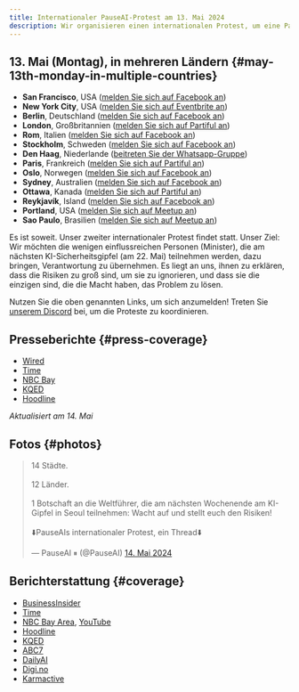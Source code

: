 ```yaml
---
title: Internationaler PauseAI-Protest am 13. Mai 2024
description: Wir organisieren einen internationalen Protest, um eine Pause bei der Entwicklung gefährlicher KI-Systeme zu fordern.
---
```


<script>
    import WidgetConsent from '$lib/components/widget-consent/WidgetConsent.svelte'
</script>

## 13. Mai (Montag), in mehreren Ländern {#may-13th-monday-in-multiple-countries}

- **San Francisco**, USA ([melden Sie sich auf Facebook an](https://www.facebook.com/events/456991866681797))
- **New York City**, USA ([melden Sie sich auf Eventbrite an](https://www.eventbrite.com/e/pause-ai-global-protest-nyc-tickets-886528309037))
- **Berlin**, Deutschland ([melden Sie sich auf Facebook an](https://www.facebook.com/events/1534322907129050))
- **London**, Großbritannien ([melden Sie sich auf Partiful an](https://partiful.com/e/JWPe9q6IJ9peRKvwhYEl))
- **Rom**, Italien ([melden Sie sich auf Facebook an](https://www.facebook.com/events/417734010986567))
- **Stockholm**, Schweden ([melden Sie sich auf Facebook an](https://www.facebook.com/events/1162646671535524))
- **Den Haag**, Niederlande ([beitreten Sie der Whatsapp-Gruppe](https://chat.whatsapp.com/EOGvhoPCiCqDqwuf9JUxtB))
- **Paris**, Frankreich ([melden Sie sich auf Partiful an](https://partiful.com/e/3Tl1xrS6i9NUZxyJGf5G))
- **Oslo**, Norwegen ([melden Sie sich auf Facebook an](https://www.facebook.com/events/387681614269297))
- **Sydney**, Australien ([melden Sie sich auf Facebook an](https://www.facebook.com/events/7938915256120263/))
- **Ottawa**, Kanada ([melden Sie sich auf Partiful an](https://partiful.com/e/kDiSnc8mEVfOXLiLrPA9))
- **Reykjavík**, Island ([melden Sie sich auf Facebook an](https://www.facebook.com/share/hyEJ9yxVUQjNAiHT/?mibextid=9l3rBW))
- **Portland**, USA ([melden Sie sich auf Meetup an](https://www.meetup.com/portland-effective-altruism-and-rationality/events/300959579/))
- **Sao Paulo**, Brasilien ([melden Sie sich auf Meetup an](https://www.meetup.com/hack-life-culture-ai-era/events/300498572/))

Es ist soweit. Unser zweiter internationaler Protest findet statt.
Unser Ziel: Wir möchten die wenigen einflussreichen Personen (Minister), die am nächsten KI-Sicherheitsgipfel (am 22. Mai) teilnehmen werden, dazu bringen, Verantwortung zu übernehmen.
Es liegt an uns, ihnen zu erklären, dass die Risiken zu groß sind, um sie zu ignorieren, und dass sie die einzigen sind, die die Macht haben, das Problem zu lösen.

Nutzen Sie die oben genannten Links, um sich anzumelden!
Treten Sie [unserem Discord](https://discord.gg/2XXWXvErfA) bei, um die Proteste zu koordinieren.

## Presseberichte {#press-coverage}

- [Wired](https://www.wired.com/story/protesters-pause-ai-split-stop/)
- [Time](https://time.com/6977680/ai-protests-international/)
- [NBC Bay](https://www.nbcbayarea.com/news/tech/ai-protests-worldwide/3536439/)
- [KQED](https://www.kqed.org/news/11985949/as-openai-unveils-big-update-protesters-call-for-pause-in-risky-frontier-tech)
- [Hoodline](https://hoodline.com/2024/05/ai-advancement-from-openai-unleashes-gpt-4o-amid-global-protests-and-market-frenzy/)

_Aktualisiert am 14. Mai_

## Fotos {#photos}

<WidgetConsent>
<div><blockquote class="twitter-tweet"><p lang="de" dir="ltr">14 Städte.<br><br>12 Länder.<br><br>1 Botschaft an die Weltführer, die am nächsten Wochenende am KI-Gipfel in Seoul teilnehmen: Wacht auf und stellt euch den Risiken!<br><br>⬇️PauseAIs internationaler Protest, ein Thread⬇️</p>&mdash; PauseAI ⏸ (@PauseAI) <a href="https://twitter.com/PauseAI/status/1790248685659447496?ref_src=twsrc%5Etfw">14. Mai 2024</a></blockquote> <script async src="https://platform.twitter.com/widgets.js" charset="utf-8"></script> <script async src="https://platform.twitter.com/widgets.js" charset="utf-8"></script></div>
</WidgetConsent>

## Berichterstattung {#coverage}

- [BusinessInsider](https://www.businessinsider.com/openai-cofounder-agi-coming-fast-needs-limits-john-schulman-2024-5)
- [Time](https://time.com/6977680/ai-protests-international/)
- [NBC Bay Area](https://www.nbcbayarea.com/news/tech/ai-protests-worldwide/3536439/), [YouTube](https://www.youtube.com/watch?v=PWyQRFlZa9c)
- [Hoodline](https://hoodline.com/2024/05/ai-advancement-from-openai-unleashes-gpt-4o-amid-global-protests-and-market-frenzy/)
- [KQED](https://www.kqed.org/news/11985949/as-openai-unveils-big-update-protesters-call-for-pause-in-risky-frontier-tech)
- [ABC7](https://abc7news.com/14810171/)
- [DailyAI](https://dailyai.com/2024/05/pauseai-protestors-demand-a-halt-to-training-of-ai-models/)
- [Digi.no](https://www.digi.no/artikler/bare-jan-erik-motte-pa-ki-protest-vi-spiller-russisk-rullet-med-menneskeheten/546888)
- [Karmactive](https://www.karmactive.com/pauseai-protests-erupt-globally-calling-for-halt-on-advanced-ai-development/)
